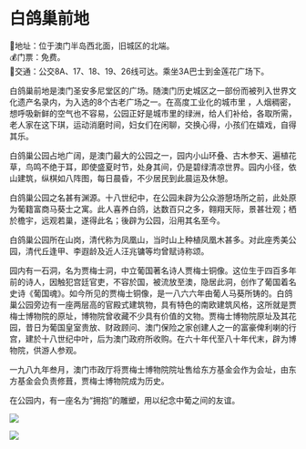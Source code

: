 # 白鸽巢前地  
📍地址：位于澳门半岛西北面，旧城区的北端。  
💰门票：免费。  
🚌交通：公交8A、17、18、19、26线可达。乘坐3A巴士到金莲花广场下。  

白鸽巢前地是澳门圣安多尼堂区的广场。随澳门历史城区之一部份而被列入世界文化遗产名录内，为入选的8个古老广场之一。在高度工业化的城市里 ，人烟稠密， 想呼吸新鲜的空气也不容易，公园正好是城市里的绿洲，给人们补给，各取所需，老人家在这下琪，运动消磨时间，妇女们在闲聊，交换心得，小孩们在嬉戏，自得其乐。  

白鸽巢公园占地广阔，是澳门最大的公园之一，园内小山环叠、古木参天、遍植花草，鸟鸣不绝于耳，即使盛夏时节，处身其间，仍是碧绿清凉世界。园内小径，依山建筑，纵棋如八阵图，每日晨昏，不少居民到此晨运及休憩。  

白鸽巢公园之名甚有渊源。十八世纪中，在公园未辟为公众游憩场所之前，此处原为葡籍富商马葵士之寓。此人喜养白鸽，达数百只之多，翱翔天际，景甚壮观；栖於檐宇，远观若巢，遂得此名；後辟为公园，沿用其名至今。  

白鸽巢公园所在山岗，清代称为凤凰山，当时山上种植凤凰木甚多。对此座秀美公园，清代丘逢甲、李遐龄及近人汪兆镛等均曾赋诗称颂。  

园内有一石洞，名为贾梅士洞，中立葡国著名诗人贾梅士铜像。这位生于四百多年前的诗人，因触犯宫廷官吏，不容於国，被流放至澳，隐居此洞，创作了葡国着名史诗《葡国魂》。如今所见的贾梅士铜像，是一八六六年由葡人马葵所铸的。白鸽巢公园旁边有一座两层高的官殿式建筑物，具有特色的南欧建筑风格，这所就是贾梅士博物院的原址，博物院曾收藏不少具有价值的文物。贾梅士博物院原址及其花园，昔日为葡国皇室贵放、财政顾问、澳门保险之家创建人之一的富豪俾利喇的行宫，建於十八世纪中叶，后为澳门政府所收购。在六十年代至八十年代末，辟为博物院，供游人参观。  

一九八九年叁月，澳门市政厅将贾梅士博物院院址售给东方基金会作为会址，由东方基金会负责修葺，贾梅士博物院成为历史。  

在公园内，有一座名为“拥抱”的雕塑，用以纪念中葡之间的友谊。  

![](https://raw.gitmirror.com/szqq0512/Pic/main/img/202201212106781.png)  

![](https://raw.gitmirror.com/szqq0512/Pic/main/img/202201212106782.png)  